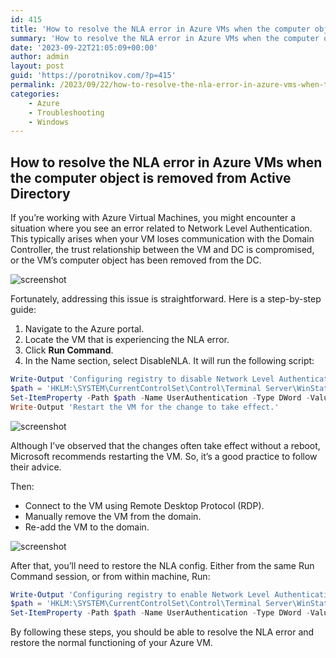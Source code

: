 ```yaml
---
id: 415
title: 'How to resolve the NLA error in Azure VMs when the computer object is removed from Active Directory'
summary: 'How to resolve the NLA error in Azure VMs when the computer object is removed from Active Directory'
date: '2023-09-22T21:05:09+00:00'
author: admin
layout: post
guid: 'https://porotnikov.com/?p=415'
permalink: /2023/09/22/how-to-resolve-the-nla-error-in-azure-vms-when-the-computer-object-is-removed-from-active-directory/
categories:
    - Azure
    - Troubleshooting
    - Windows
---
```


## How to resolve the NLA error in Azure VMs when the computer object is removed from Active Directory

If you’re working with Azure Virtual Machines, you might encounter a situation where you see an error related to Network Level Authentication. This typically arises when your VM loses communication with the Domain Controller, the trust relationship between the VM and DC is compromised, or the VM’s computer object has been removed from the DC.

![screenshot](https://cdn.porotnikov.com/media/2023/09/24235648/1-1024x391.jpg)

Fortunately, addressing this issue is straightforward. Here is a step-by-step guide:

1. Navigate to the Azure portal.
2. Locate the VM that is experiencing the NLA error.
3. Click **Run Command**.
4. In the Name section, select DisableNLA. It will run the following script:

```powershell
Write-Output 'Configuring registry to disable Network Level Authentication (NLA).'
$path = 'HKLM:\SYSTEM\CurrentControlSet\Control\Terminal Server\WinStations\RDP-Tcp'
Set-ItemProperty -Path $path -Name UserAuthentication -Type DWord -Value 0
Write-Output 'Restart the VM for the change to take effect.'
```

![screenshot](https://cdn.porotnikov.com/media/2023/09/24235647/2-1024x483.jpeg)

Although I’ve observed that the changes often take effect without a reboot, Microsoft recommends restarting the VM. So, it’s a good practice to follow their advice.

Then:

- Connect to the VM using Remote Desktop Protocol (RDP).
- Manually remove the VM from the domain.
- Re-add the VM to the domain.

![screenshot](https://cdn.porotnikov.com/media/2023/09/24235647/3.jpg)

After that, you’ll need to restore the NLA config. Either from the same Run Command session, or from within machine, Run:

```powershell
Write-Output 'Configuring registry to enable Network Level Authentication (NLA).'
$path = 'HKLM:\SYSTEM\CurrentControlSet\Control\Terminal Server\WinStations\RDP-Tcp'
Set-ItemProperty -Path $path -Name UserAuthentication -Type DWord -Value 1
```

By following these steps, you should be able to resolve the NLA error and restore the normal functioning of your Azure VM.
